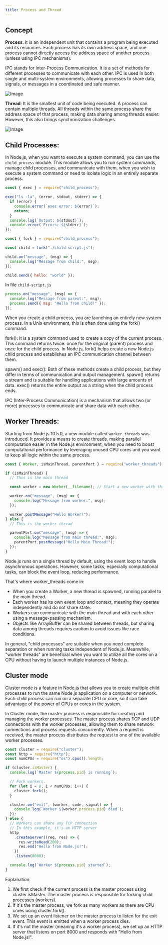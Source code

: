 ```yaml
---
title: Process and Thread
---
```


## Concept

**Process**: It is an independent unit that contains a program being executed and its resources. Each process has its own address space, and one process cannot directly access the address space of another process (unless using IPC mechanisms).

IPC stands for Inter-Process Communication. It is a set of methods for different processes to communicate with each other. IPC is used in both single and multi-system environments, allowing processes to share data, signals, or messages in a coordinated and safe manner.

![Image](https://raw.githubusercontent.com/quankori/quankori.github.io/master/src/images/programming/2.png)

**Thread**: It is the smallest unit of code being executed. A process can contain multiple threads. All threads within the same process share the address space of that process, making data sharing among threads easier. However, this also brings synchronization challenges.

![Image](https://raw.githubusercontent.com/quankori/quankori.github.io/master/src/images/programming/6.png)

## Child Processes:

In Node.js, when you want to execute a system command, you can use the `child_process` module. This module allows you to run system commands, manage child processes, and communicate with them, when you wish to execute a system command or need to isolate logic in an entirely separate process.

```js
const { exec } = require("child_process");

exec("ls -la", (error, stdout, stderr) => {
  if (error) {
    console.error(`exec error: ${error}`);
    return;
  }
  console.log(`Output: ${stdout}`);
  console.error(`Errors: ${stderr}`);
});
```

```js
const { fork } = require("child_process");

const child = fork("./child-script.js");

child.on("message", (msg) => {
  console.log("Message from child:", msg);
});

child.send({ hello: "world" });
```

In file `child-script.js`

```js
process.on("message", (msg) => {
  console.log("Message from parent:", msg);
  process.send({ msg: "Hello from child!" });
});
```

When you create a child process, you are launching an entirely new system process. In a Unix environment, this is often done using the fork() command.

fork(): It is a system command used to create a copy of the current process. This command returns twice: once for the original (parent) process and once for the child process. In Node.js, fork() helps create a new Node.js child process and establishes an IPC communication channel between them.

spawn() and exec(): Both of these methods create a child process, but they differ in terms of communication and output management. spawn() returns a stream and is suitable for handling applications with large amounts of data. exec() returns the entire output as a string when the child process ends.

IPC (Inter-Process Communication) is a mechanism that allows two (or more) processes to communicate and share data with each other.

## Worker Threads:

Starting from Node.js 10.5.0, a new module called `worker_threads` was introduced. It provides a means to create threads, making parallel computation easier in the Node.js environment, when you need to boost computational performance by leveraging unused CPU cores and you want to keep all logic within the same process.

```js
const { Worker, isMainThread, parentPort } = require("worker_threads");

if (isMainThread) {
  // This is the main thread

  const worker = new Worker(__filename); // Start a new worker with this file

  worker.on("message", (msg) => {
    console.log("Message from worker:", msg);
  });

  worker.postMessage("Hello Worker!");
} else {
  // This is the worker thread

  parentPort.on("message", (msg) => {
    console.log("Message from main thread:", msg);
    parentPort.postMessage("Hello Main Thread!");
  });
}
```

Node.js runs on a single thread by default, using the event loop to handle asynchronous operations. However, some tasks, especially computational tasks, can block the event loop, reducing performance.

That's where worker_threads come in:

- When you create a Worker, a new thread is spawned, running parallel to the main thread.
- Each worker has its own event loop and context, meaning they operate independently and do not share state.
- Workers can communicate with the main thread and with each other using a message-passing mechanism.
- Objects like ArrayBuffer can be shared between threads, but sharing data among threads requires caution to avoid issues like race conditions.

In general, "child processes" are suitable when you need complete separation or when running tasks independent of Node.js. Meanwhile, "worker threads" are beneficial when you want to utilize all the cores on a CPU without having to launch multiple instances of Node.js.

## Cluster mode

Cluster mode is a feature in Node.js that allows you to create multiple child processes to run the same Node.js application on a computer or network. Each child process can run on a separate CPU or core, so it can take advantage of the power of CPUs or cores in the system.

In Cluster mode, the master process is responsible for creating and managing the worker processes. The master process shares TCP and UDP connections with the worker processes, allowing them to share network connections and process requests concurrently. When a request is received, the master process distributes the request to one of the available worker processes.

```js
const cluster = require("cluster");
const http = require("http");
const numCPUs = require("os").cpus().length;

if (cluster.isMaster) {
  console.log(`Master ${process.pid} is running`);

  // Fork workers.
  for (let i = 0; i < numCPUs; i++) {
    cluster.fork();
  }

  cluster.on("exit", (worker, code, signal) => {
    console.log(`Worker ${worker.process.pid} died`);
  });
} else {
  // Workers can share any TCP connection
  // In this example, it's an HTTP server
  http
    .createServer((req, res) => {
      res.writeHead(200);
      res.end("Hello from Node.js!");
    })
    .listen(8000);

  console.log(`Worker ${process.pid} started`);
}
```

Explanation:

1. We first check if the current process is the master process using cluster.isMaster. The master process is responsible for forking child processes (workers).
2. If it's the master process, we fork as many workers as there are CPU cores using cluster.fork().
3. We set up an event listener on the master process to listen for the exit event. This event is emitted when a worker process dies.
4. If it's not the master (meaning it's a worker process), we set up an HTTP server that listens on port 8000 and responds with "Hello from Node.js!".
